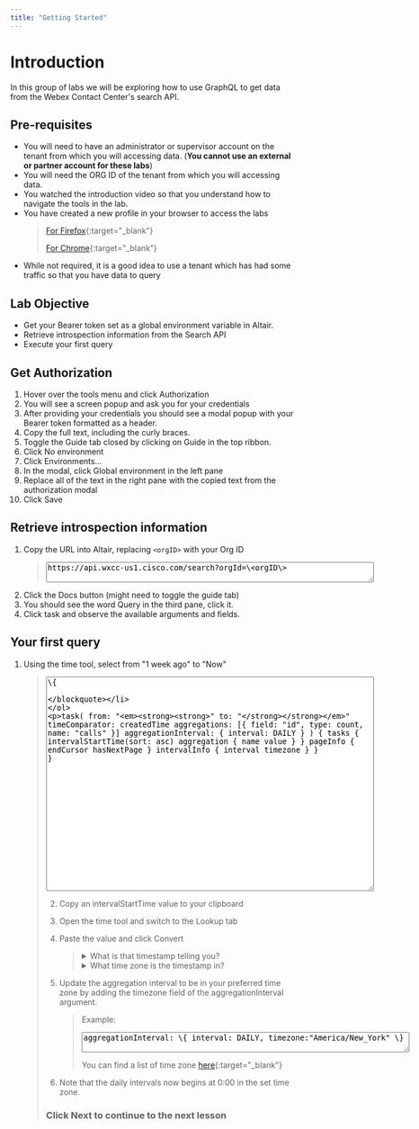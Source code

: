 ```yaml
---
title: "Getting Started"
---
```


<link rel="stylesheet" href="/tools/gql/newstyle.css">

# Introduction
In this group of labs we will be exploring how to use GraphQL to get data from the Webex Contact Center's search API.

## Pre-requisites
- You will need to have an administrator or supervisor account on the tenant from which you will accessing data. (**You cannot use an external or partner account for these labs**)
- You will need the ORG ID of the tenant from which you will accessing data.
- You watched the introduction video so that you understand how to navigate the tools in the lab.
- You have created a new profile in your browser to access the labs
    >  [For Firefox](https://support.mozilla.org/en-US/kb/profile-manager-create-remove-switch-firefox-profiles){:target="_blank"}
    >
    >  [For Chrome](https://support.google.com/chrome/answer/2364824){:target="_blank"}
- While not required, it is a good idea to use a tenant which has had some traffic so that you have data to query

## Lab Objective
- Get your Bearer token set as a global environment variable in Altair.
- Retrieve introspection information from the Search API
- Execute your first query


## Get Authorization
1. Hover over the tools menu and click Authorization
2. You will see a screen popup and ask you for your credentials
3. After providing your credentials you should see a modal popup with your Bearer token formatted as a header.
4. Copy the full text, including the curly braces.
5. Toggle the Guide tab closed by clicking on Guide in the top ribbon.
6. Click No environment
7. Click Environments...
8. In the modal, click Global environment in the left pane
9. Replace all of the text in the right pane with the copied text from the authorization modal
10. Click Save

## Retrieve introspection information
1. Copy the URL into Altair, replacing `<orgID>` with your Org ID
   > <textarea spellcheck="false" cols="70">https://api.wxcc-us1.cisco.com/search?orgId=\<orgID\></textarea>
2. Click the Docs button (might need to toggle the guide tab)
3. You should see the word Query in the third pane, click it.
4. Click task and observe the available arguments and fields.

## Your first query
1. Using the time tool, select from "1 week ago" to "Now"

    > <textarea spellcheck="false" cols="70" rows="25" >\{
  task(
    from: "_____"
    to: "_____"
    timeComparator: createdTime
    aggregations: [\{ field: "id", type: count, name: "calls" \}]
    aggregationInterval: \{ interval: DAILY \}
  ) \{
    tasks \{
      intervalStartTime(sort: asc)
      aggregation \{
        name
        value
      \}
    \}
    pageInfo \{
      endCursor
      hasNextPage
    \}
    intervalInfo \{
      interval
      timezone
    \}
    \}
    \}</textarea>

2. Copy an intervalStartTime value to your clipboard
3. Open the time tool and switch to the Lookup tab
4. Paste the value and click Convert
   > <details> <summary>What is that timestamp telling you?</summary>
    > The day of the week
    > </details>
    > <details> <summary>What time zone is the timestamp in?</summary>
    > <details> <summary>Hint: Scroll down in the results to the interval info  </summary>
    > UTC
    > </details>
    > 
    > </details>
 
5. Update the aggregation interval to be in your preferred time zone by adding the timezone field of the aggregationInterval argument. 
    > Example:
    > <textarea spellcheck="false" cols="70">aggregationInterval: \{ interval: DAILY, timezone:"America/New_York" \}</textarea>
    > You can find a list of time zone [here](https://en.wikipedia.org/wiki/List_of_tz_database_time_zones){:target="_blank"}

6. Note that the daily intervals now begins at 0:00 in the set time zone.

### Click Next to continue to the next lesson

